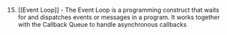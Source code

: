 15. [[Event Loop]] - The Event Loop is a programming construct that waits for and dispatches events or messages in a program. It works together with the Callback Queue to handle asynchronous callbacks